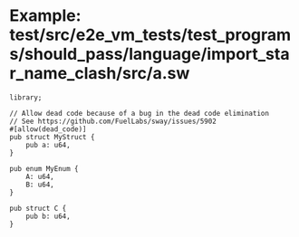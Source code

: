 # Example: test/src/e2e_vm_tests/test_programs/should_pass/language/import_star_name_clash/src/a.sw

```sway
library;

// Allow dead code because of a bug in the dead code elimination
// See https://github.com/FuelLabs/sway/issues/5902
#[allow(dead_code)]
pub struct MyStruct {
    pub a: u64,
}

pub enum MyEnum {
    A: u64,
    B: u64,
}

pub struct C {
    pub b: u64,
}

```
